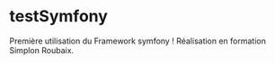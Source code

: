 # testSymfony

Première utilisation du Framework symfony !
Réalisation en formation Simplon Roubaix.
